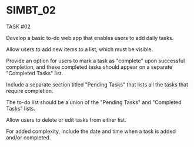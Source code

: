 # SIMBT_02
TASK #02

Develop a basic to-do web app that enables users to add daily tasks.

Allow users to add new items to a list, which must be visible.

Provide an option for users to mark a task as "complete" upon successful completion, and these completed tasks should appear on a separate "Completed Tasks" list.

Include a separate section titled "Pending Tasks" that lists all the tasks that require completion.

The to-do list should be a union of the "Pending Tasks" and "Completed Tasks" lists.

Allow users to delete or edit tasks from either list.

For added complexity, include the date and time when a task is added and/or completed.
